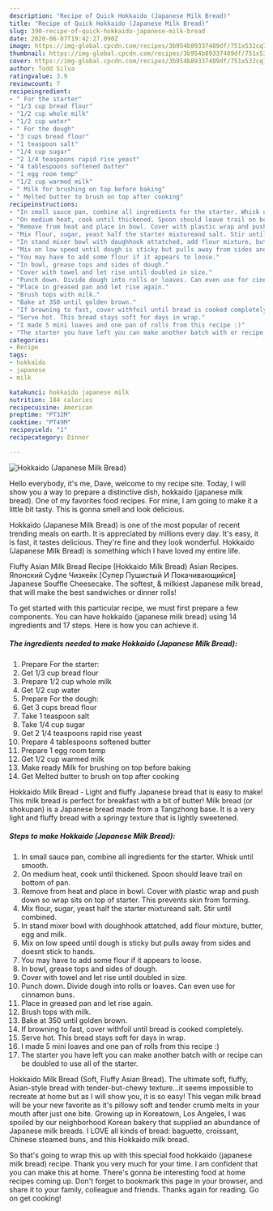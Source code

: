 ```yaml
---
description: "Recipe of Quick Hokkaido (Japanese Milk Bread)"
title: "Recipe of Quick Hokkaido (Japanese Milk Bread)"
slug: 390-recipe-of-quick-hokkaido-japanese-milk-bread
date: 2020-06-07T19:42:27.090Z
image: https://img-global.cpcdn.com/recipes/3b954b89337489df/751x532cq70/hokkaido-japanese-milk-bread-recipe-main-photo.jpg
thumbnail: https://img-global.cpcdn.com/recipes/3b954b89337489df/751x532cq70/hokkaido-japanese-milk-bread-recipe-main-photo.jpg
cover: https://img-global.cpcdn.com/recipes/3b954b89337489df/751x532cq70/hokkaido-japanese-milk-bread-recipe-main-photo.jpg
author: Todd Silva
ratingvalue: 3.9
reviewcount: 7
recipeingredient:
- " For the starter"
- "1/3 cup bread flour"
- "1/2 cup whole milk"
- "1/2 cup water"
- " For the dough"
- "3 cups bread flour"
- "1 teaspoon salt"
- "1/4 cup sugar"
- "2 1/4 teaspoons rapid rise yeast"
- "4 tablespoons softened butter"
- "1 egg room temp"
- "1/2 cup warmed milk"
- " Milk for brushing on top before baking"
- " Melted butter to brush on top after cooking"
recipeinstructions:
- "In small sauce pan, combine all ingredients for the starter. Whisk until smooth."
- "On medium heat, cook until thickened. Spoon should leave trail on bottom of pan."
- "Remove from heat and place in bowl. Cover with plastic wrap and push down so wrap sits on top of starter. This prevents skin from forming."
- "Mix flour, sugar, yeast half the starter mixtureand salt. Stir until combined."
- "In stand mixer bowl with doughhook attatched, add flour mixture, butter, egg and milk."
- "Mix on low speed until dough is sticky but pulls away from sides and doesnt stick to hands."
- "You may have to add some flour if it appears to loose."
- "In bowl, grease tops and sides of dough."
- "Cover with towel and let rise until doubled in size."
- "Punch down. Divide dough into rolls or loaves. Can even use for cinnamon buns."
- "Place in greased pan and let rise again."
- "Brush tops with milk."
- "Bake at 350 until golden brown."
- "If browning to fast, cover withfoil until bread is cooked completely."
- "Serve hot. This bread stays soft for days in wrap."
- "I made 5 mini loaves and one pan of rolls from this recipe :)"
- "The starter you have left you can make another batch with or recipe can be doubled to use all of the starter."
categories:
- Recipe
tags:
- hokkaido
- japanese
- milk

katakunci: hokkaido japanese milk 
nutrition: 184 calories
recipecuisine: American
preptime: "PT32M"
cooktime: "PT49M"
recipeyield: "1"
recipecategory: Dinner

---
```



![Hokkaido (Japanese Milk Bread)](https://img-global.cpcdn.com/recipes/3b954b89337489df/751x532cq70/hokkaido-japanese-milk-bread-recipe-main-photo.jpg)

Hello everybody, it's me, Dave, welcome to my recipe site. Today, I will show you a way to prepare a distinctive dish, hokkaido (japanese milk bread). One of my favorites food recipes. For mine, I am going to make it a little bit tasty. This is gonna smell and look delicious.

Hokkaido (Japanese Milk Bread) is one of the most popular of recent trending meals on earth. It is appreciated by millions every day. It's easy, it is fast, it tastes delicious. They're fine and they look wonderful. Hokkaido (Japanese Milk Bread) is something which I have loved my entire life.

Fluffy Asian Milk Bread Recipe (Hokkaido Milk Bread) Asian Recipes. Японский Суфле Чизкейк [Супер Пушистый И Покачивающийся] Japanese Souffle Cheesecake. The softest, &amp; milkiest Japanese milk bread, that will make the best sandwiches or dinner rolls!


To get started with this particular recipe, we must first prepare a few components. You can have hokkaido (japanese milk bread) using 14 ingredients and 17 steps. Here is how you can achieve it.

<!--inarticleads1-->

##### The ingredients needed to make Hokkaido (Japanese Milk Bread):

1. Prepare  For the starter:
1. Get 1/3 cup bread flour
1. Prepare 1/2 cup whole milk
1. Get 1/2 cup water
1. Prepare  For the dough:
1. Get 3 cups bread flour
1. Take 1 teaspoon salt
1. Take 1/4 cup sugar
1. Get 2 1/4 teaspoons rapid rise yeast
1. Prepare 4 tablespoons softened butter
1. Prepare 1 egg room temp
1. Get 1/2 cup warmed milk
1. Make ready  Milk for brushing on top before baking
1. Get  Melted butter to brush on top after cooking


Hokkaido Milk Bread - Light and fluffy Japanese bread that is easy to make! This milk bread is perfect for breakfast with a bit of butter! Milk bread (or shokupan) is a Japanese bread made from a Tangzhong base. It is a very light and fluffy bread with a springy texture that is lightly sweetened. 

<!--inarticleads2-->

##### Steps to make Hokkaido (Japanese Milk Bread):

1. In small sauce pan, combine all ingredients for the starter. Whisk until smooth.
1. On medium heat, cook until thickened. Spoon should leave trail on bottom of pan.
1. Remove from heat and place in bowl. Cover with plastic wrap and push down so wrap sits on top of starter. This prevents skin from forming.
1. Mix flour, sugar, yeast half the starter mixtureand salt. Stir until combined.
1. In stand mixer bowl with doughhook attatched, add flour mixture, butter, egg and milk.
1. Mix on low speed until dough is sticky but pulls away from sides and doesnt stick to hands.
1. You may have to add some flour if it appears to loose.
1. In bowl, grease tops and sides of dough.
1. Cover with towel and let rise until doubled in size.
1. Punch down. Divide dough into rolls or loaves. Can even use for cinnamon buns.
1. Place in greased pan and let rise again.
1. Brush tops with milk.
1. Bake at 350 until golden brown.
1. If browning to fast, cover withfoil until bread is cooked completely.
1. Serve hot. This bread stays soft for days in wrap.
1. I made 5 mini loaves and one pan of rolls from this recipe :)
1. The starter you have left you can make another batch with or recipe can be doubled to use all of the starter.


Hokkaido Milk Bread (Soft, Fluffy Asian Bread). The ultimate soft, fluffy, Asian-style bread with tender-but-chewy texture…it seems impossible to recreate at home but as I will show you, it is so easy! This vegan milk bread will be your new favorite as it&#39;s pillowy soft and tender crumb melts in your mouth after just one bite. Growing up in Koreatown, Los Angeles, I was spoiled by our neighborhood Korean bakery that supplied an abundance of Japanese milk breads. I LOVE all kinds of bread: baguette, croissant, Chinese steamed buns, and this Hokkaido milk bread. 

So that's going to wrap this up with this special food hokkaido (japanese milk bread) recipe. Thank you very much for your time. I am confident that you can make this at home. There's gonna be interesting food at home recipes coming up. Don't forget to bookmark this page in your browser, and share it to your family, colleague and friends. Thanks again for reading. Go on get cooking!
